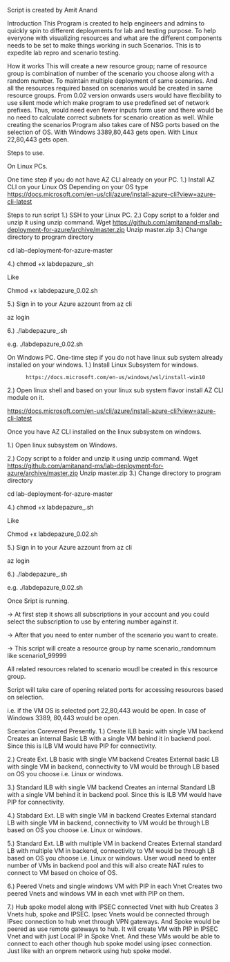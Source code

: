 Script is created by Amit Anand


Introduction
This Program is created to help engineers and admins to quickly spin to different deployments for lab and testing purpose. To help everyone with visualizing resources and what are the different components needs to be set to make things working in such Scenarios.
This is to expedite lab repro and scenario testing. 

How it works
This will create a new resource group; name of resource group is combination of number of the scenario you choose along with a random number.  To maintain multiple deployment of same scenarios. 
And all the resources required based on scenarios would be created in same resource groups.
From 0.02 version onwards users would have flexibility to use silent mode which make program to use predefined set of network prefixes. Thus, would need even fewer inputs form user and there would be no need to calculate correct subnets for scenario creation as well. 
While creating the scenarios Program also takes care of NSG ports based on the selection of OS. With Windows 3389,80,443 gets open. With Linux 22,80,443 gets open. 

Steps to use. 

On Linux PCs. 

One time step if you do not have AZ CLI already on your PC. 
1.)	Install AZ CLI on your Linux OS
Depending on your OS type
https://docs.microsoft.com/en-us/cli/azure/install-azure-cli?view=azure-cli-latest

Steps to run script
       1.)  SSH to your Linux PC.
2.)	Copy script to a folder and unzip it using unzip command.
Wget  https://github.com/amitanand-ms/lab-deployment-for-azure/archive/master.zip
Unzip master.zip 
3.)	Change directory to program directory

cd lab-deployment-for-azure-master

4.)	chmod +x labdepazure_<ver>.sh

Like 

Chmod +x labdepazure_0.02.sh

5.)  Sign in to your Azure azzount from az cli

   az login
   
6.)	./labdepazure_<ver>.sh

e.g. ./labdepazure_0.02.sh

On Windows PC. 
One-time step if you do not have linux sub system already installed on your windows.
1.)	Install Linux Subsystem for windows. 

          https://docs.microsoft.com/en-us/windows/wsl/install-win10

2.)	Open linux shell and based on your linux sub system flavor install AZ CLI module on it. 

https://docs.microsoft.com/en-us/cli/azure/install-azure-cli?view=azure-cli-latest


Once you have AZ CLI installed on the linux subsystem on windows. 

1.)	Open linux subsystem on Windows. 

2.)	Copy script to a folder and unzip it using unzip command.
Wget  https://github.com/amitanand-ms/lab-deployment-for-azure/archive/master.zip
Unzip master.zip 
3.)	Change directory to program directory

cd lab-deployment-for-azure-master

4.)	chmod +x labdepazure_<ver>.sh

Like 

Chmod +x labdepazure_0.02.sh

5.) Sign in to your Azure azzount from az cli

   az login

6.)	./labdepazure_<ver>.sh

e.g. ./labdepazure_0.02.sh



Once Sript is running.

-> At first step it shows all subscriptions in your account and you could select the subscription to use by entering number against it. 

-> After that you need to enter number of the scenario you want to create. 

-> This script will create a resource group by name scenario<num of choosen scenario>_randomnum like scenario1_99999

All related resources related to scenario woudl be created in this resource group. 

Script will take care of opening related ports for accessing resources based on selection. 

i.e. if the VM OS is selected port 22,80,443 would be open. In case of Windows 3389, 80,443 would be open. 

Scenarios Corevered Presently.
 1.) Create ILB basic with single VM backend
 Creates an internal Basic LB with a single VM behind it in backend pool. Since this is ILB VM would have PIP for connectivity. 
 
 2.) Create Ext. LB basic with single VM backend
 Creates External basic LB with single VM in backend, connectivity to VM would be through LB based on OS you choose i.e. Linux or windows. 
 
 3.) Standard ILB with single VM backend
 Creates an internal Standard LB with a single VM behind it in backend pool. Since this is ILB VM would have PIP for connectivity.
  
 4.) Stabdard Ext. LB with single VM in backend
 Creates External standard LB with single VM in backend, connectivity to VM would be through LB based on OS you choose i.e. Linux or windows.
 
 5.) Standard Ext. LB with multiple VM in backend
 Creates External standard LB with multiple VM in backend, connectivity to VM would be through LB based on OS you choose i.e. Linux or windows. User woudl need to enter number of VMs in backend pool and this will also create NAT rules to connect to VM based on choice of OS. 
 
 6.) Peered Vnets and single windows VM with PIP in each Vnet
 Creates two peered Vnets and windows VM in each vnet with PIP on them. 
 
 7.) Hub spoke model along with IPSEC connected Vnet with hub
 Creates 3 Vnets hub, spoke and IPSEC. Ipsec Vnets would be connected through IPsec connection to hub vnet through VPN gateways. And Spoke would be peered as use remote gateways to hub. 
 It will create VM with PIP in IPSEC Vnet and with just Local IP in Spoke Vnet. And these VMs would be able to connect to each other though hub spoke model using ipsec connection. Just like with an onprem network using hub spoke model. 
 
